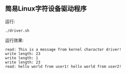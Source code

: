 ## 简易Linux字符设备驱动程序

运行:

```shell
./driver.sh
```

运行效果:

```
read: This is a message from kernel character driver!
write length: 23
write length: 1
write length: 23
read: hello world from user1! hello world from user2!
```

